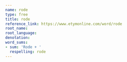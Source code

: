 ```yaml
---
name: rode
type: free
title: rode
reference_link: https://www.etymonline.com/word/rode
root_name: 
root_language: 
denotation: 
word_sums:
- sum: 'Rode + '
  respelling: rode
---
```

